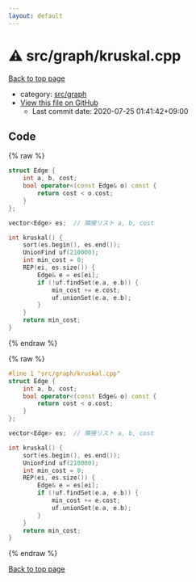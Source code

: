 ```yaml
---
layout: default
---
```


<!-- mathjax config similar to math.stackexchange -->
<script type="text/javascript" async
  src="https://cdnjs.cloudflare.com/ajax/libs/mathjax/2.7.5/MathJax.js?config=TeX-MML-AM_CHTML">
</script>
<script type="text/x-mathjax-config">
  MathJax.Hub.Config({
    TeX: { equationNumbers: { autoNumber: "AMS" }},
    tex2jax: {
      inlineMath: [ ['$','$'] ],
      processEscapes: true
    },
    "HTML-CSS": { matchFontHeight: false },
    displayAlign: "left",
    displayIndent: "2em"
  });
</script>

<script type="text/javascript" src="https://cdnjs.cloudflare.com/ajax/libs/jquery/3.4.1/jquery.min.js"></script>
<script src="https://cdn.jsdelivr.net/npm/jquery-balloon-js@1.1.2/jquery.balloon.min.js" integrity="sha256-ZEYs9VrgAeNuPvs15E39OsyOJaIkXEEt10fzxJ20+2I=" crossorigin="anonymous"></script>
<script type="text/javascript" src="../../../assets/js/copy-button.js"></script>
<link rel="stylesheet" href="../../../assets/css/copy-button.css" />


# :warning: src/graph/kruskal.cpp

<a href="../../../index.html">Back to top page</a>

* category: <a href="../../../index.html#5442c8f317d712204bf06ed26672e17c">src/graph</a>
* <a href="{{ site.github.repository_url }}/blob/master/src/graph/kruskal.cpp">View this file on GitHub</a>
    - Last commit date: 2020-07-25 01:41:42+09:00




## Code

<a id="unbundled"></a>
{% raw %}
```cpp
struct Edge {
	int a, b, cost;
	bool operator<(const Edge& o) const {
		return cost < o.cost;
	}
};

vector<Edge> es;  // 隣接リスト a, b, cost

int kruskal() {
	sort(es.begin(), es.end());
	UnionFind uf(210000);
	int min_cost = 0;
	REP(ei, es.size()) {
		Edge& e = es[ei];
		if (!uf.findSet(e.a, e.b)) {
			min_cost += e.cost;
			uf.unionSet(e.a, e.b);
		}
	}
	return min_cost;
}
```
{% endraw %}

<a id="bundled"></a>
{% raw %}
```cpp
#line 1 "src/graph/kruskal.cpp"
struct Edge {
	int a, b, cost;
	bool operator<(const Edge& o) const {
		return cost < o.cost;
	}
};

vector<Edge> es;  // 隣接リスト a, b, cost

int kruskal() {
	sort(es.begin(), es.end());
	UnionFind uf(210000);
	int min_cost = 0;
	REP(ei, es.size()) {
		Edge& e = es[ei];
		if (!uf.findSet(e.a, e.b)) {
			min_cost += e.cost;
			uf.unionSet(e.a, e.b);
		}
	}
	return min_cost;
}

```
{% endraw %}

<a href="../../../index.html">Back to top page</a>

